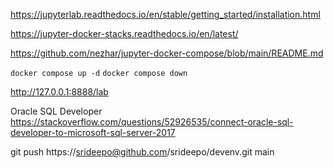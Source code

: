 https://jupyterlab.readthedocs.io/en/stable/getting_started/installation.html

https://jupyter-docker-stacks.readthedocs.io/en/latest/

https://github.com/nezhar/jupyter-docker-compose/blob/main/README.md

`docker compose up -d`
`docker compose down`

http://127.0.0.1:8888/lab

Oracle SQL Developer
https://stackoverflow.com/questions/52926535/connect-oracle-sql-developer-to-microsoft-sql-server-2017

git push https://srideepo@github.com/srideepo/devenv.git main